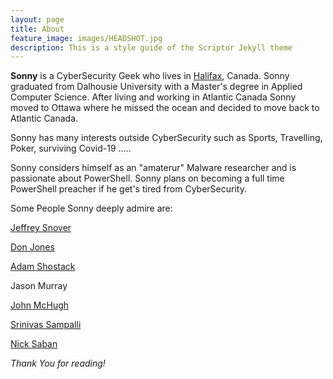 ```yaml
---
layout: page
title: About
feature_image: images/HEADSHOT.jpg
description: This is a style guide of the Scriptor Jekyll theme
---
```



**Sonny** is a CyberSecurity Geek who lives in [Halifax](https://en.wikipedia.org/wiki/Halifax,_Nova_Scotia), Canada. Sonny graduated from Dalhousie University with a Master's degree in Applied Computer Science. After living and working in Atlantic Canada Sonny moved to Ottawa where he missed the ocean and decided to move back to Atlantic Canada. 

Sonny has many interests outside CyberSecurity such as Sports, Travelling, Poker, surviving Covid-19 .....

Sonny considers himself as an "amaterur" Malware researcher and is passionate about PowerShell. Sonny plans on becoming a full time PowerShell preacher if he get's tired from CyberSecurity.

Some People Sonny deeply admire are:

[Jeffrey Snover](https://twitter.com/jsnover)

[Don Jones](https://twitter.com/concentrateddon)

[Adam Shostack](https://adam.shostack.org/blog/category/threat-modeling/)

Jason Murray

[John McHugh](https://scholar.google.com/citations?user=PA1ehnMAAAAJ&hl=en)

[Srinivas Sampalli](https://scholar.google.ca/citations?user=UCVetfAAAAAJ&hl=en)

[Nick Saban](https://en.wikipedia.org/wiki/Nick_Saban)

*Thank You for reading!*
